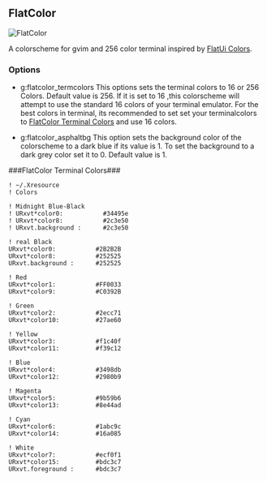 ## FlatColor ##

![FlatColor](http://uppix.com/f-flatcolor5499917900182523.png)

A colorscheme for gvim and 256 color terminal inspired by [FlatUi Colors](http://flatuicolors.com/).


### Options ###
  * g:flatcolor_termcolors
    This options sets the terminal colors to 16 or 256 Colors. Default value is 256.
    If it is set to 16 ,this colorscheme will attempt to use the standard 16 colors of your terminal emulator.
    For the best colors in terminal, its recommended to set set your terminalcolors to [FlatColor Terminal Colors](#flatcolor-terminal-colors) and use 16 colors.


  * g:flatcolor_asphaltbg
    This option sets the background color of the colorscheme to a dark blue if its value is 1.
    To set the background to a dark grey color set it to 0.
    Default value is 1.

###FlatColor Terminal Colors###
```
! ~/.Xresource
! Colors

! Midnight Blue-Black
! URxvt*color0:           #34495e
! URxvt*color8:           #2c3e50
! URxvt.background :      #2c3e50

! real Black
URxvt*color0:           #2B2B2B
URxvt*color8:           #252525
URxvt.background :      #252525

! Red
URxvt*color1:           #FF0033
URxvt*color9:           #C0392B

! Green
URxvt*color2:           #2ecc71
URxvt*color10:          #27ae60

! Yellow
URxvt*color3:           #f1c40f
URxvt*color11:          #f39c12

! Blue
URxvt*color4:           #3498db
URxvt*color12:          #2980b9

! Magenta
URxvt*color5:           #9b59b6
URxvt*color13:          #8e44ad

! Cyan
URxvt*color6:           #1abc9c
URxvt*color14:          #16a085

! White
URxvt*color7:           #ecf0f1
URxvt*color15:          #bdc3c7
URxvt.foreground :      #bdc3c7
```
